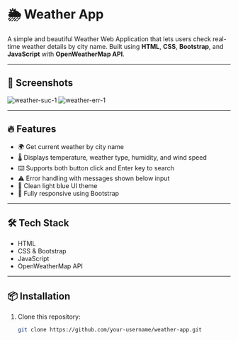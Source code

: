 # 🌦️ Weather App

A simple and beautiful Weather Web Application that lets users check real-time weather details by city name. Built using **HTML**, **CSS**, **Bootstrap**, and **JavaScript** with **OpenWeatherMap API**.

---

## 📸 Screenshots
![weather-suc-1](https://github.com/user-attachments/assets/3add683a-115b-49bd-afb1-63eac1f0c03a)
![weather-err-1](https://github.com/user-attachments/assets/51d52712-fd5c-43f4-9f3f-bce2f741ca5b)

---

## 🔥 Features

- 🌍 Get current weather by city name  
- 🌡️ Displays temperature, weather type, humidity, and wind speed  
- ⌨️ Supports both button click and Enter key to search  
- ⚠️ Error handling with messages shown below input  
- 💙 Clean light blue UI theme  
- 📱 Fully responsive using Bootstrap  

---

## 🛠️ Tech Stack

- HTML  
- CSS & Bootstrap  
- JavaScript  
- OpenWeatherMap API

---

## 📦 Installation

1. Clone this repository:
   ```bash
   git clone https://github.com/your-username/weather-app.git
